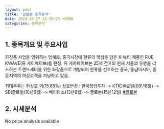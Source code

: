 ```yaml
---
layout: post
title: '글로본 종목분석'
date: 2024-10-27 21:20:23 +0900
categories: 종목분석
---
```


## 1. 종목개요 및 주요사업

화장품 사업을 영위하는 업체로, 중국시장에 한류의 핵심을 담은 K-뷰티 제품인 RUE KWAVE(류 케이웨이브)를 런칭. 류 케이웨이브는 25세 전후의 현재 서울의 유행을 리드하는 트렌드세터를 위한 화장품으로 개발되어 한류를 선호하는 중국, 동남아시아, 중동지역의 여성고객을 겨냥하고 있음.

최대주주는 한상호 외(15.85%) 상호변경 : 한국창업투자 -> KTIC글로벌(08년8월) -> SBI글로벌(10년6월) -> 베리타스(13년8월) -> 글로본(15년12월)
[#글로본](#)

## 2. 시세분석

No price analysis available

